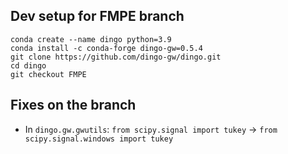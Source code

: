 ## Dev setup for FMPE branch

```
conda create --name dingo python=3.9
conda install -c conda-forge dingo-gw=0.5.4
git clone https://github.com/dingo-gw/dingo.git
cd dingo
git checkout FMPE
```

## Fixes on the branch

- In `dingo.gw.gwutils`: `from scipy.signal import tukey` -> `from scipy.signal.windows import tukey`
